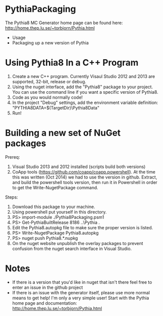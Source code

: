 PythiaPackaging
===============

The Pythia8 MC Generator home page can be found here: http://home.thep.lu.se/~torbjorn/Pythia.html

- Usage
- Packaging up a new version of Pythia

Using Pythia8 In a C++ Program
==============================

1. Create a new C++ program. Currently Visaul Studio 2012 and 2013 are supported, 32-bit, release or debug.
2. Using the nuget interface, add the "Pythia8" package to your project. You can use the command line if you want a specific version of Pythia8.
3. Code as you would normally code!
4. In the project "Debug" settings, add the environment variable definition: "PYTHIA8DATA=$(TargetDir)\Pythia8Data"
5. Run!

Building a new set of NuGet packages
====================================

Prereq:

1. Visual Studio 2013 and 2012 installed (scripts build both versions)
2. CoApp tools (https://github.com/coapp/coapp.powershell). At the time this was written (Oct 2014) we had to use the version in github. Extract, and build the powershell tools version, then run it in Powershell in order to get the Write-NugetPackage command.

Steps:

1. Download this package to your machine.
2. Using powershell put yourself in this directory.
3. PS> import-module ./Pythia8Packaging.psm1
4. PS> Get-PythiaBuiltRelease 8186 ..\Pythia .
5. Edit the Pythia8.autopkg file to make sure the proper version is listed.
6. PS> Write-NugetPackage Pythia8.autopkg
7. PS> nuget push Pythia8.*.nupkg
8. On the nuget website unpublish the overlay packages to prevent confusion from the nuget search interface in Visual Studio.

Notes
=====

- If there is a version that you'd like in nuget that isn't there feel free to enter an issue in the github project
- If there is an issue with the generator itself, please use more normal means to get help! I'm only a very simple user! Start with the Pythia home page and documentation: http://home.thep.lu.se/~torbjorn/Pythia.html
